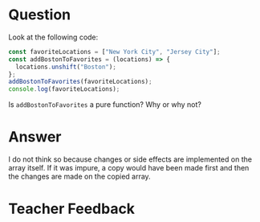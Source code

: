 # Question

Look at the following code:

```js
const favoriteLocations = ["New York City", "Jersey City"];
const addBostonToFavorites = (locations) => {
  locations.unshift("Boston");
};
addBostonToFavorites(favoriteLocations);
console.log(favoriteLocations);
```

Is `addBostonToFavorites` a pure function? Why or why not?

# Answer
I do not think so because changes or side effects are implemented on the array itself. If it was impure, a copy would have been made first and then the changes are made on the copied array. 
# Teacher Feedback
